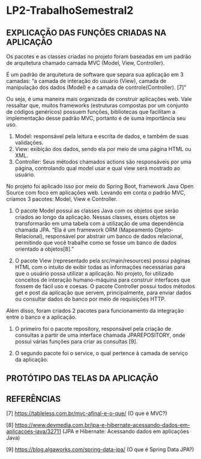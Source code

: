 # LP2-TrabalhoSemestral2

## EXPLICAÇÃO DAS FUNÇÕES CRIADAS NA APLICAÇÃO

Os pacotes e as classes criadas no projeto foram baseadas em um padrão de arquitetura chamado camada MVC (Model, View, Controller). 

É um padrão de arquitetura de software que separa sua aplicação em 3 camadas: “a camada de interação do usuário (View),  camada de manipulação dos dados (Model) e a camada de controle(Controller). [7]” 

Ou seja, é uma maneira mais organizada de construir aplicações web. Vale ressaltar que, muitos frameworks (estruturas compostas por um conjunto de códigos genéricos) possuem funções, bibliotecas que facilitam a implementação desse padrão MVC, portanto é de suma importância seu uso.

1. Model: responsável pela leitura e escrita de dados, e também de suas validações. 
2. View: exibição dos dados, sendo ela por meio de uma página HTML ou XML. 
3. Controller: Seus métodos chamados actions são responsáveis por uma página, controlando qual model usar e qual view será mostrado ao usuário.

No projeto foi aplicado isso por meio do Spring Boot, framework Java Open Source com foco em aplicações web. Levando em conta o padrão MVC, criamos 3 pacotes: Model, View e Controller.

1. O pacote Model possui as classes Java com os objetos que serão criados ao longo da aplicação. Nessas classes, esses objetos se transformarão em uma tabela com a utilização de uma dependência chamada JPA. “Ela é um framework ORM (Mapeamento Objeto-Relacional), responsável por abstrair um banco de dados relacional, permitindo que você trabalhe como se fosse um banco de dados orientado a objetos[8].”

2. O pacote View (representado pela src/main/resources) possui páginas HTML com o intuito de exibir todas as informações necessárias para que o usuário possa utilizar a aplicação. No projeto, foi utilizado conceitos de interação humano-máquina para construir interfaces que fossem de fácil uso e coesas.
O pacote Controller possui todos métodos get e post da aplicação que servem, principalmente, para enviar dados ou consultar dados do banco por meio de requisições HTTP.

Além disso, foram criados 2 pacotes para funcionamento da integração entre o banco e a aplicação. 

1. O primeiro foi o pacote repository, responsável pela criação de consultas a partir de uma interface chamada JPAREPOSITORY, onde possui várias funções para criar as consultas [9].

2. O segundo pacote foi o service, o qual pertence à camada de serviço da aplicação.

## PROTÓTIPO DAS TELAS DA APLICAÇÃO


## REFERÊNCIAS
[7] https://tableless.com.br/mvc-afinal-e-o-que/  (O que é MVC?)

[8] https://www.devmedia.com.br/jpa-e-hibernate-acessando-dados-em-aplicacoes-java/32711 (JPA e Hibernate: Acessando dados em aplicações Java)

[9] https://blog.algaworks.com/spring-data-jpa/ (O que é Spring Data JPA?)
